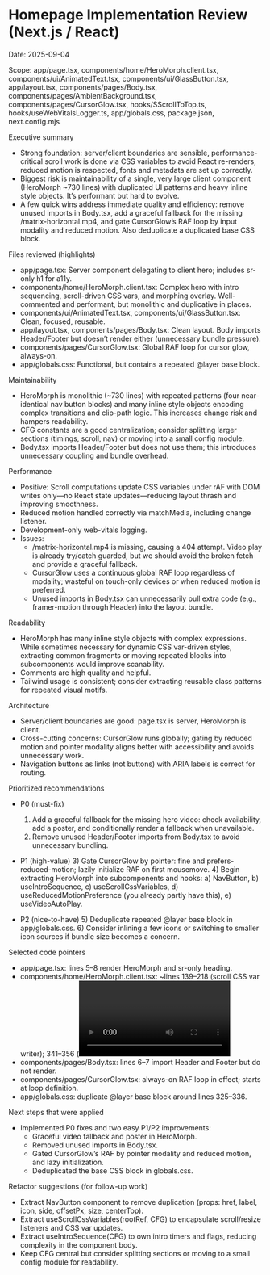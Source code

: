 # Homepage Implementation Review (Next.js / React)

Date: 2025-09-04

Scope: app/page.tsx, components/home/HeroMorph.client.tsx, components/ui/AnimatedText.tsx, components/ui/GlassButton.tsx, app/layout.tsx, components/pages/Body.tsx, components/pages/AmbientBackground.tsx, components/pages/CursorGlow.tsx, hooks/SScrollToTop.ts, hooks/useWebVitalsLogger.ts, app/globals.css, package.json, next.config.mjs

Executive summary
- Strong foundation: server/client boundaries are sensible, performance-critical scroll work is done via CSS variables to avoid React re-renders, reduced motion is respected, fonts and metadata are set up correctly.
- Biggest risk is maintainability of a single, very large client component (HeroMorph ~730 lines) with duplicated UI patterns and heavy inline style objects. It’s performant but hard to evolve.
- A few quick wins address immediate quality and efficiency: remove unused imports in Body.tsx, add a graceful fallback for the missing /matrix-horizontal.mp4, and gate CursorGlow’s RAF loop by input modality and reduced motion. Also deduplicate a duplicated base CSS block.

Files reviewed (highlights)
- app/page.tsx: Server component delegating to client hero; includes sr-only h1 for a11y.
- components/home/HeroMorph.client.tsx: Complex hero with intro sequencing, scroll-driven CSS vars, and morphing overlay. Well-commented and performant, but monolithic and duplicative in places.
- components/ui/AnimatedText.tsx, components/ui/GlassButton.tsx: Clean, focused, reusable.
- app/layout.tsx, components/pages/Body.tsx: Clean layout. Body imports Header/Footer but doesn’t render either (unnecessary bundle pressure).
- components/pages/CursorGlow.tsx: Global RAF loop for cursor glow, always-on.
- app/globals.css: Functional, but contains a repeated @layer base block.

Maintainability
- HeroMorph is monolithic (~730 lines) with repeated patterns (four near-identical nav button blocks) and many inline style objects encoding complex transitions and clip-path logic. This increases change risk and hampers readability.
- CFG constants are a good centralization; consider splitting larger sections (timings, scroll, nav) or moving into a small config module.
- Body.tsx imports Header/Footer but does not use them; this introduces unnecessary coupling and bundle overhead.

Performance
- Positive: Scroll computations update CSS variables under rAF with DOM writes only—no React state updates—reducing layout thrash and improving smoothness.
- Reduced motion handled correctly via matchMedia, including change listener.
- Development-only web-vitals logging.
- Issues:
  - /matrix-horizontal.mp4 is missing, causing a 404 attempt. Video play is already try/catch guarded, but we should avoid the broken fetch and provide a graceful fallback.
  - CursorGlow uses a continuous global RAF loop regardless of modality; wasteful on touch-only devices or when reduced motion is preferred.
  - Unused imports in Body.tsx can unnecessarily pull extra code (e.g., framer-motion through Header) into the layout bundle.

Readability
- HeroMorph has many inline style objects with complex expressions. While sometimes necessary for dynamic CSS var-driven styles, extracting common fragments or moving repeated blocks into subcomponents would improve scanability.
- Comments are high quality and helpful.
- Tailwind usage is consistent; consider extracting reusable class patterns for repeated visual motifs.

Architecture
- Server/client boundaries are good: page.tsx is server, HeroMorph is client.
- Cross-cutting concerns: CursorGlow runs globally; gating by reduced motion and pointer modality aligns better with accessibility and avoids unnecessary work.
- Navigation buttons as links (not buttons) with ARIA labels is correct for routing.

Prioritized recommendations
- P0 (must-fix)
  1) Add a graceful fallback for the missing hero video: check availability, add a poster, and conditionally render a fallback when unavailable.
  2) Remove unused Header/Footer imports from Body.tsx to avoid unnecessary bundling.

- P1 (high-value)
  3) Gate CursorGlow by pointer: fine and prefers-reduced-motion; lazily initialize RAF on first mousemove.
  4) Begin extracting HeroMorph into subcomponents and hooks: a) NavButton, b) useIntroSequence, c) useScrollCssVariables, d) useReducedMotionPreference (you already partly have this), e) useVideoAutoPlay.

- P2 (nice-to-have)
  5) Deduplicate repeated @layer base block in app/globals.css.
  6) Consider inlining a few icons or switching to smaller icon sources if bundle size becomes a concern.

Selected code pointers
- app/page.tsx: lines 5–8 render HeroMorph and sr-only heading.
- components/home/HeroMorph.client.tsx: ~lines 139–218 (scroll CSS var writer); 341–356 (<video> with source); 456–676 (four near-identical nav buttons).
- components/pages/Body.tsx: lines 6–7 import Header and Footer but do not render.
- components/pages/CursorGlow.tsx: always-on RAF loop in effect; starts at loop definition.
- app/globals.css: duplicate @layer base block around lines 325–336.

Next steps that were applied
- Implemented P0 fixes and two easy P1/P2 improvements:
  - Graceful video fallback and poster in HeroMorph.
  - Removed unused imports in Body.tsx.
  - Gated CursorGlow’s RAF by pointer modality and reduced motion, and lazy initialization.
  - Deduplicated the base CSS block in globals.css.

Refactor suggestions (for follow-up work)
- Extract NavButton component to remove duplication (props: href, label, icon, side, offsetPx, size, centerTop).
- Extract useScrollCssVariables(rootRef, CFG) to encapsulate scroll/resize listeners and CSS var updates.
- Extract useIntroSequence(CFG) to own intro timers and flags, reducing complexity in the component body.
- Keep CFG central but consider splitting sections or moving to a small config module for readability.
